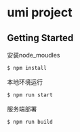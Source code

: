 # umi project

## Getting Started



安装node_moudles
```bash
$ npm install
```

本地环境运行

```bash
$ npm run start
```
服务端部署 
```bash
$ npm run build
```
